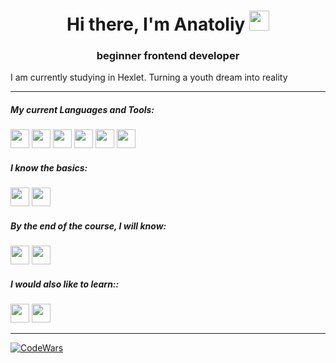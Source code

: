<h1 align="center">Hi there, I'm Anatoliy
<img src="https://github.com/blackcater/blackcater/raw/main/images/Hi.gif" height="32"/></h1>
<h3 align="center">beginner frontend developer</h3>
<p align="left">I am currently studying in Hexlet. Turning a youth dream into reality</p>

---
<h5 align="left">My current Languages and Tools:</h5>
<div><img src="https://img.shields.io/badge/html5-%23E34F26.svg?style=for-the-badge&logo=html5&logoColor=white" height="30"/> <img src="https://img.shields.io/badge/css3-%231572B6.svg?style=for-the-badge&logo=css3&logoColor=white" height="30"/> <img src="https://img.shields.io/badge/javascript-%23323330.svg?style=for-the-badge&logo=javascript&logoColor=%23F7DF1E" height="30"/> <img src="https://img.shields.io/badge/git-%23F05033.svg?style=for-the-badge&logo=git&logoColor=white" height="30"/> <img src="https://img.shields.io/badge/github-%23121011.svg?style=for-the-badge&logo=github&logoColor=white" height="30"/> <img src="https://img.shields.io/badge/-jest-%23C21325?style=for-the-badge&logo=jest&logoColor=white" height="30"/></div>

<h5 align="left">I know the basics:</h5>
<div><img src="https://img.shields.io/badge/python-3670A0?style=for-the-badge&logo=python&logoColor=ffdd54" height="30"/> <img src="https://img.shields.io/badge/java-%23ED8B00.svg?style=for-the-badge&logo=openjdk&logoColor=white" height="30"/></div>

<h5 align="left">By the end of the course, I will know:</h5>
<div><img src="https://img.shields.io/badge/react-%2320232a.svg?style=for-the-badge&logo=react&logoColor=%2361DAFB" height="30"/> <img src="https://img.shields.io/badge/typescript-%23007ACC.svg?style=for-the-badge&logo=typescript&logoColor=white" height="30"/></div>

<h5 align="left" margin="">I would also like to learn::</h5>
<div><img src="https://img.shields.io/badge/node.js-6DA55F?style=for-the-badge&logo=node.js&logoColor=white" height="30"/> <img src="https://img.shields.io/badge/GoLand-0f0f0f?&style=for-the-badge&logo=goland&logoColor=white" height="30"/></div>

---
[![CodeWars](https://www.codewars.com/users/Migg%20Rabbid/badges/small)](https://www.codewars.com/users/Migg%20Rabbid) 